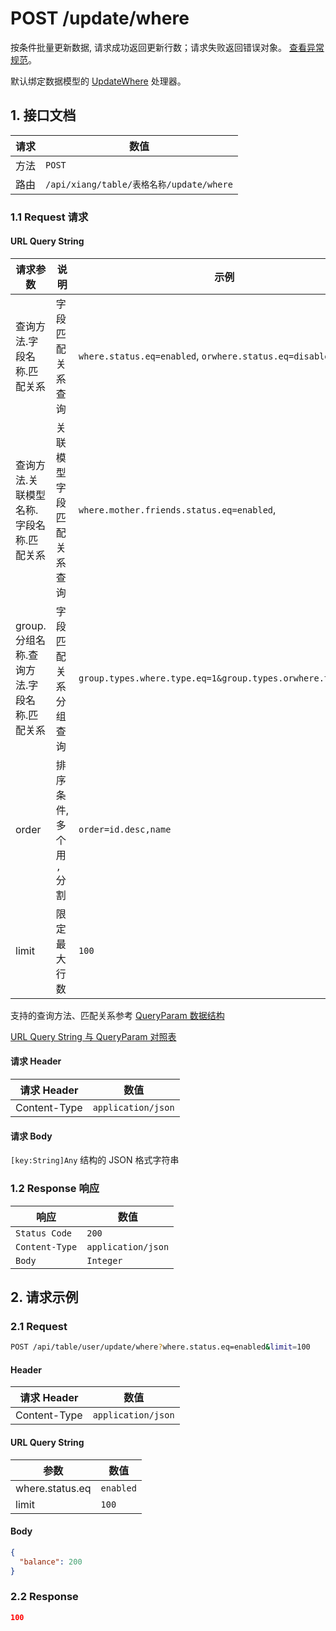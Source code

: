 # POST /update/where

按条件批量更新数据, 请求成功返回更新行数；请求失败返回错误对象。 [查看异常规范](../../api/protocol/http.md#4-异常规范)。

默认绑定数据模型的 [UpdateWhere](../../model/process/UpdateWhere.md) 处理器。

## 1. 接口文档

| 请求 | 数值                                     |
| ---- | ---------------------------------------- |
| 方法 | `POST`                                   |
| 路由 | `/api/xiang/table/表格名称/update/where` |

### 1.1 Request 请求

#### URL Query String

| 请求参数                                  | 说明                      | 示例                                                        |
| ----------------------------------------- | ------------------------- | ----------------------------------------------------------- |
| 查询方法.字段名称.匹配关系                | 字段匹配关系查询          | `where.status.eq=enabled`, `orwhere.status.eq=disabled`     |
| 查询方法.关联模型名称.字段名称.匹配关系   | 关联模型字段匹配关系查询  | `where.mother.friends.status.eq=enabled`,                   |
| group.分组名称.查询方法.字段名称.匹配关系 | 字段匹配关系分组查询      | `group.types.where.type.eq=1&group.types.orwhere.type.eq=2` |
| order                                     | 排序条件, 多个用 `,` 分割 | `order=id.desc,name`                                        |
| limit                                     | 限定最大行数              | `100`                                                       |

支持的查询方法、匹配关系参考 [QueryParam 数据结构](../../model#31-数据结构)

[URL Query String 与 QueryParam 对照表](../../api/protocol/http.md#url-query-string-与-queryparam-对照表)

#### 请求 Header

| 请求 Header  | 数值               |
| ------------ | ------------------ |
| Content-Type | `application/json` |

#### 请求 Body

`[key:String]Any` 结构的 JSON 格式字符串

### 1.2 Response 响应

| 响应           | 数值               |
| -------------- | ------------------ |
| `Status Code`  | `200`              |
| `Content-Type` | `application/json` |
| `Body`         | `Integer`          |

## 2. 请求示例

### 2.1 Request

```bash
POST /api/table/user/update/where?where.status.eq=enabled&limit=100
```

#### Header

| 请求 Header  | 数值               |
| ------------ | ------------------ |
| Content-Type | `application/json` |

#### URL Query String

| 参数            | 数值      |
| --------------- | --------- |
| where.status.eq | `enabled` |
| limit           | `100`     |

#### Body

```json
{
  "balance": 200
}
```

### 2.2 Response

```json
100
```
